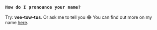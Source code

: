 ### `How do I pronounce your name?`

Try: **vee-tow-tus**. Or ask me to tell you 😂
You can find out more on my name [here](https://en.wikipedia.org/wiki/Vytautas).

